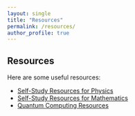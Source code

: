 ```yaml
---
layout: single
title: "Resources"
permalink: /resources/
author_profile: true
---
```


## Resources

Here are some useful resources:

- [Self-Study Resources for Physics](resources/physics_self_study_resources.md)
- [Self-Study Resources for Mathematics](resources/math_self_study_resources.md)
- [Quantum Computing Resources](resources/quantum-_resources.md)
